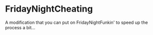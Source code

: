 # FridayNightCheating
A modification that you can put on FridayNightFunkin' to speed up the process a bit...
